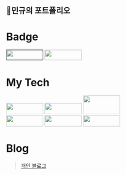 ## 🌸민규의 포트폴리오

<!--
**MKthePrst/mktheprst** is a ✨ _special_ ✨ repository because its `README.md` (this file) appears on your GitHub profile.

Here are some ideas to get you started:

- 🔭 I’m currently working on ...
- 🌱 I’m currently learning ...
- 👯 I’m looking to collaborate on ...
- 🤔 I’m looking for help with ...
- 💬 Ask me about ...
- 📫 How to reach me: ...
- 😄 Pronouns: ...
- ⚡ Fun fact: ...
-->


<!--뱃지-->
# Badge
<a href="" target="_blank"><img src="https://img.shields.io/badge/Instagram-E4405F?style=flat&logo=Instagram&logoColor=red" width='100' height='28' /></a>
<a href="https://www.youtube.com/watch?v=eny0BqmSwmM&list=RDeny0BqmSwmM&start_radio=1" target="_blank"><img src="https://img.shields.io/badge/YouTube-FF0000?style=flat&logo=YouTube&logoColor=red" width='100' height='28' /></a>

# My Tech
<a><img src="https://img.shields.io/badge/Python-3776AB?style=flat&logo=Python&logoColor=white" width='100' height='30' /></a>
<a><img src="https://img.shields.io/badge/PHP-777BB4?style=flat&logo=PHP&logoColor=white" width='100' height='30' /></a>
<a><img src="https://img.shields.io/badge/JavaScript-F7DF1E?style=flat&logo=JavaScript&logoColor=white" width='100' height='50' /></a>
<br>
<a><img src="https://img.shields.io/badge/CSS-1572B6?style=flat&logoColor=white" width='100' height='30' /></a>
<a><img src="https://img.shields.io/badge/HTML5-E34F26?style=flat&logo=HTML5&logoColor=white" width='100' height='30' /></a>
<a><img src="https://img.shields.io/badge/Spring-6DB33F?style=flat&logo=Spring&logoColor=white" width='100' height='30' /></a>

# Blog
> [개인 블로그](https://mkprst.tistory.com)
